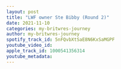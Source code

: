 ```yaml
---
layout: post
title: "LWF owner Ste Bibby (Round 2)"
date: 2021-11-10
categories: my-britwres-journey
author: my-britwres-journey
spotify_track_id: 5nFQvbXtSaE8N6KxSaMGPF
youtube_video_id: 
apple_track_id: 1000541356314
youtube_metadata: 
---
```

